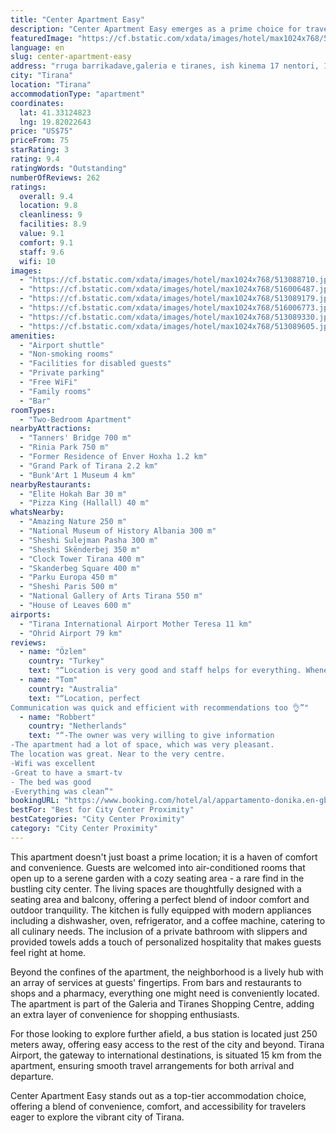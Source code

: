 ```yaml
---
title: "Center Apartment Easy"
description: "Center Apartment Easy emerges as a prime choice for travelers seeking the heart of Tirana's vibrant city life."
featuredImage: "https://cf.bstatic.com/xdata/images/hotel/max1024x768/513088710.jpg?k=ad1a7930e9d7457d980ed585a081e6cfc019f818cbdefc6707b0536587d43ee1&o=&hp=1"
language: en
slug: center-apartment-easy
address: "rruga barrikadave,galeria e tiranes, ish kinema 17 nentori, 1001 Tirana, Albania"
city: "Tirana"
location: "Tirana"
accommodationType: "apartment"
coordinates:
  lat: 41.33124823
  lng: 19.82022643
price: "US$75"
priceFrom: 75
starRating: 3
rating: 9.4
ratingWords: "Outstanding"
numberOfReviews: 262
ratings:
  overall: 9.4
  location: 9.8
  cleanliness: 9
  facilities: 8.9
  value: 9.1
  comfort: 9.1
  staff: 9.6
  wifi: 10
images:
  - "https://cf.bstatic.com/xdata/images/hotel/max1024x768/513088710.jpg?k=ad1a7930e9d7457d980ed585a081e6cfc019f818cbdefc6707b0536587d43ee1&o=&hp=1"
  - "https://cf.bstatic.com/xdata/images/hotel/max1024x768/516006487.jpg?k=259adbaf89069d18d93302952d14fda48726dddc3c338cb0859d8e17d47ea9a0&o=&hp=1"
  - "https://cf.bstatic.com/xdata/images/hotel/max1024x768/513089179.jpg?k=9bab37bdb45d980c4cb8dd3ede1cfb1f0c66529420659596a6f0cba73b3bd963&o=&hp=1"
  - "https://cf.bstatic.com/xdata/images/hotel/max1024x768/516006773.jpg?k=35975d3e51007cc26afcfa416ebcedce506288a2c56b5c5a7f4879a6b8058041&o=&hp=1"
  - "https://cf.bstatic.com/xdata/images/hotel/max1024x768/513089330.jpg?k=ca116181baecc15b7b66a9cd7ed3719d35f47aaa8446495ac78ef92d31905905&o=&hp=1"
  - "https://cf.bstatic.com/xdata/images/hotel/max1024x768/513089605.jpg?k=ed19a88426d1bbff92ca7b3984bc4b8b9837c95dd8f792399cae78a19dcc2014&o=&hp=1"
amenities:
  - "Airport shuttle"
  - "Non-smoking rooms"
  - "Facilities for disabled guests"
  - "Private parking"
  - "Free WiFi"
  - "Family rooms"
  - "Bar"
roomTypes:
  - "Two-Bedroom Apartment"
nearbyAttractions:
  - "Tanners' Bridge 700 m"
  - "Rinia Park 750 m"
  - "Former Residence of Enver Hoxha 1.2 km"
  - "Grand Park of Tirana 2.2 km"
  - "Bunk'Art 1 Museum 4 km"
nearbyRestaurants:
  - "Elite Hokah Bar 30 m"
  - "Pizza King (Hallall) 40 m"
whatsNearby:
  - "Amazing Nature 250 m"
  - "National Museum of History Albania 300 m"
  - "Sheshi Sulejman Pasha 300 m"
  - "Sheshi Skënderbej 350 m"
  - "Clock Tower Tirana 400 m"
  - "Skanderbeg Square 400 m"
  - "Parku Europa 450 m"
  - "Sheshi Paris 500 m"
  - "National Gallery of Arts Tirana 550 m"
  - "House of Leaves 600 m"
airports:
  - "Tirana International Airport Mother Teresa 11 km"
  - "Ohrid Airport 79 km"
reviews:
  - name: "Özlem"
    country: "Turkey"
    text: "“Location is very good and staff helps for everything. Whenever you want, you can reach. Definitely, I recommend it.”"
  - name: "Tom"
    country: "Australia"
    text: "“Location, perfect
Communication was quick and efficient with recommendations too 👌”"
  - name: "Robbert"
    country: "Netherlands"
    text: "“-The owner was very willing to give information
-The apartment had a lot of space, which was very pleasant.
The location was great. Near to the very centre.
-Wifi was excellent
-Great to have a smart-tv
- The bed was good
-Everything was clean”"
bookingURL: "https://www.booking.com/hotel/al/appartamento-donika.en-gb.html?aid=8035640"
bestFor: "Best for City Center Proximity"
bestCategories: "City Center Proximity"
category: "City Center Proximity"
---
```


This apartment doesn't just boast a prime location; it is a haven of comfort and convenience. Guests are welcomed into air-conditioned rooms that open up to a serene garden with a cozy seating area - a rare find in the bustling city center. The living spaces are thoughtfully designed with a seating area and balcony, offering a perfect blend of indoor comfort and outdoor tranquility. The kitchen is fully equipped with modern appliances including a dishwasher, oven, refrigerator, and a coffee machine, catering to all culinary needs. The inclusion of a private bathroom with slippers and provided towels adds a touch of personalized hospitality that makes guests feel right at home.

Beyond the confines of the apartment, the neighborhood is a lively hub with an array of services at guests' fingertips. From bars and restaurants to shops and a pharmacy, everything one might need is conveniently located. The apartment is part of the Galeria and Tiranes Shopping Centre, adding an extra layer of convenience for shopping enthusiasts.

For those looking to explore further afield, a bus station is located just 250 meters away, offering easy access to the rest of the city and beyond. Tirana Airport, the gateway to international destinations, is situated 15 km from the apartment, ensuring smooth travel arrangements for both arrival and departure.

Center Apartment Easy stands out as a top-tier accommodation choice, offering a blend of convenience, comfort, and accessibility for travelers eager to explore the vibrant city of Tirana.